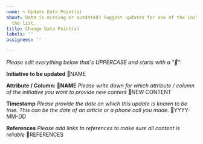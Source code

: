 ```yaml
---
name: ✎ Update Data Point(s)
about: Data is missing or outdated? Suggest updates for one of the initiatives in
  the list.
title: Change Data Point(s)
labels: ''
assignees: ''

---
```


*Please edit everything below that's UPPERCASE and starts with a "📝"*:

**Initiative to be updated**
📝NAME

**Attribute / Column: 📝NAME**
*Please write down for which attribute / column of the initiative you want to provide new content*
📝NEW CONTENT

**Timestamp**
*Please provide the date on which this update is known to be true. This can be the date of an article or a phone call you made.*
📝YYYY-MM-DD

**References**
*Please add links to references to make sure all content is reliable*
📝REFERENCES
